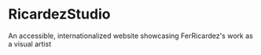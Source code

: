 # RicardezStudio
An accessible, internationalized website showcasing FerRicardez's work as a visual artist 
